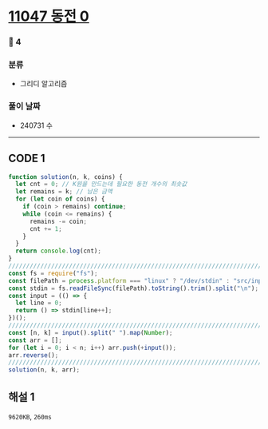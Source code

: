 # [11047 동전 0](https://www.acmicpc.net/problem/11047)

### 🥈 4

### 분류

- 그리디 알고리즘

### 풀이 날짜

- 240731 수

---

## CODE 1

```javascript
function solution(n, k, coins) {
  let cnt = 0; // K원을 만드는데 필요한 동전 개수의 최솟값
  let remains = k; // 남은 금액
  for (let coin of coins) {
    if (coin > remains) continue;
    while (coin <= remains) {
      remains -= coin;
      cnt += 1;
    }
  }
  return console.log(cnt);
}
///////////////////////////////////////////////////////////////////////////////
const fs = require("fs");
const filePath = process.platform === "linux" ? "/dev/stdin" : "src/input.txt";
const stdin = fs.readFileSync(filePath).toString().trim().split("\n");
const input = (() => {
  let line = 0;
  return () => stdin[line++];
})();
///////////////////////////////////////////////////////////////////////////////
const [n, k] = input().split(" ").map(Number);
const arr = [];
for (let i = 0; i < n; i++) arr.push(+input());
arr.reverse();
///////////////////////////////////////////////////////////////////////////////
solution(n, k, arr);
```

## 해설 1

`9620KB`, `260ms`
